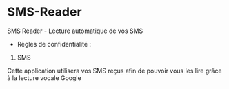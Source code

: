 # SMS-Reader
SMS Reader - Lecture automatique de vos SMS

  * Règles de confidentialité : 

1. SMS

Cette application utilisera vos SMS reçus afin de pouvoir vous les lire grâce à la lecture vocale Google
